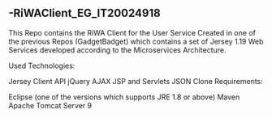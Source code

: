 ## -RiWAClient_EG_IT20024918

This Repo contains the RiWA Client for the User Service Created in one of the previous Repos (GadgetBadget) which contains a set of Jersey 1.19 Web Services developed according to the Microservices Architecture.

Used Technologies:

Jersey Client API
jQuery
AJAX
JSP and Servlets
JSON
Clone Requirements:

Eclipse (one of the versions which supports JRE 1.8 or above)
Maven
Apache Tomcat Server 9
